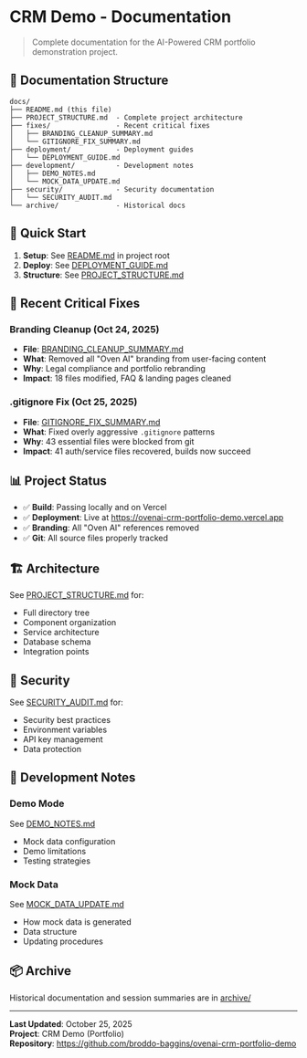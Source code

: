 # CRM Demo - Documentation

> Complete documentation for the AI-Powered CRM portfolio demonstration project.

## 📁 Documentation Structure

```
docs/
├── README.md (this file)
├── PROJECT_STRUCTURE.md  - Complete project architecture
├── fixes/                - Recent critical fixes
│   ├── BRANDING_CLEANUP_SUMMARY.md
│   └── GITIGNORE_FIX_SUMMARY.md
├── deployment/           - Deployment guides
│   └── DEPLOYMENT_GUIDE.md
├── development/          - Development notes
│   ├── DEMO_NOTES.md
│   └── MOCK_DATA_UPDATE.md
├── security/             - Security documentation
│   └── SECURITY_AUDIT.md
└── archive/              - Historical docs
```

## 🚀 Quick Start

1. **Setup**: See [README.md](../README.md) in project root
2. **Deploy**: See [DEPLOYMENT_GUIDE.md](deployment/DEPLOYMENT_GUIDE.md)
3. **Structure**: See [PROJECT_STRUCTURE.md](PROJECT_STRUCTURE.md)

## 🔧 Recent Critical Fixes

### Branding Cleanup (Oct 24, 2025)
- **File**: [BRANDING_CLEANUP_SUMMARY.md](fixes/BRANDING_CLEANUP_SUMMARY.md)
- **What**: Removed all "Oven AI" branding from user-facing content
- **Why**: Legal compliance and portfolio rebranding
- **Impact**: 18 files modified, FAQ & landing pages cleaned

### .gitignore Fix (Oct 25, 2025)
- **File**: [GITIGNORE_FIX_SUMMARY.md](fixes/GITIGNORE_FIX_SUMMARY.md)
- **What**: Fixed overly aggressive `.gitignore` patterns
- **Why**: 43 essential files were blocked from git
- **Impact**: 41 auth/service files recovered, builds now succeed

## 📊 Project Status

- ✅ **Build**: Passing locally and on Vercel
- ✅ **Deployment**: Live at https://ovenai-crm-portfolio-demo.vercel.app
- ✅ **Branding**: All "Oven AI" references removed
- ✅ **Git**: All source files properly tracked

## 🏗️ Architecture

See [PROJECT_STRUCTURE.md](PROJECT_STRUCTURE.md) for:
- Full directory tree
- Component organization
- Service architecture
- Database schema
- Integration points

## 🔐 Security

See [SECURITY_AUDIT.md](security/SECURITY_AUDIT.md) for:
- Security best practices
- Environment variables
- API key management
- Data protection

## 📝 Development Notes

### Demo Mode
See [DEMO_NOTES.md](development/DEMO_NOTES.md)
- Mock data configuration
- Demo limitations
- Testing strategies

### Mock Data
See [MOCK_DATA_UPDATE.md](development/MOCK_DATA_UPDATE.md)
- How mock data is generated
- Data structure
- Updating procedures

## 📦 Archive

Historical documentation and session summaries are in [archive/](archive/)

---

**Last Updated**: October 25, 2025  
**Project**: CRM Demo (Portfolio)  
**Repository**: https://github.com/broddo-baggins/ovenai-crm-portfolio-demo

